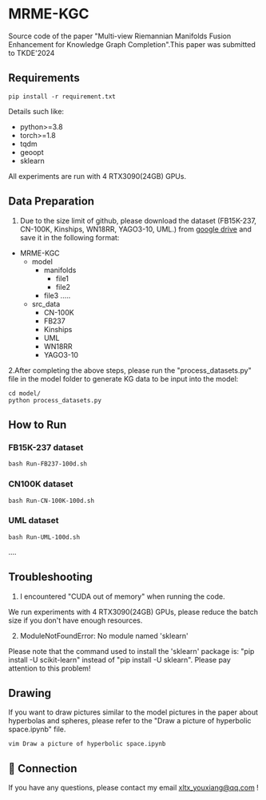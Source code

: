# MRME-KGC
Source code of the paper "Multi-view Riemannian Manifolds Fusion Enhancement for Knowledge Graph Completion".This paper was submitted to TKDE'2024


## Requirements

```
pip install -r requirement.txt
```
Details such like:

* python>=3.8
* torch>=1.8
* tqdm
* geoopt
* sklearn

All experiments are run with 4 RTX3090(24GB) GPUs.

## Data Preparation
1. Due to the size limit of github, please download the dataset (FB15K-237, CN-100K, Kinships, WN18RR, YAGO3-10, UML.) from [google drive](https://drive.google.com/drive/folders/1JR9KMjALZ_lJvp1oMQoi6XF4RYhRbCbF?usp=sharing) and save it in the following format:
- MRME-KGC
    - model
        - manifolds
            - file1
            - file2
        - file3
        .....
    - src_data
        - CN-100K
        - FB237
        - Kinships
        - UML
        - WN18RR
	    - YAGO3-10

2.After completing the above steps, please run the "process_datasets.py" file in the model folder to generate KG data to be input into the model:
```
cd model/
python process_datasets.py
```
## How to Run
### FB15K-237 dataset
```
bash Run-FB237-100d.sh
```
### CN100K dataset
```
bash Run-CN-100K-100d.sh
```

### UML dataset
```
bash Run-UML-100d.sh
```
....
## Troubleshooting
1. I encountered "CUDA out of memory" when running the code.

We run experiments with 4 RTX3090(24GB) GPUs, please reduce the batch size if you don't have enough resources.

2. ModuleNotFoundError: No module named 'sklearn'

Please note that the command used to install the 'sklearn' package is: "pip install -U scikit-learn" instead of "pip install -U sklearn". Please pay attention to this problem!

## Drawing
If you want to draw pictures similar to the model pictures in the paper about hyperbolas and spheres, please refer to the "Draw a picture of hyperbolic space.ipynb" file.
```
vim Draw a picture of hyperbolic space.ipynb
```

## 🤝 Connection
If you have any questions, please contact my email <xltx_youxiang@qq.com> !